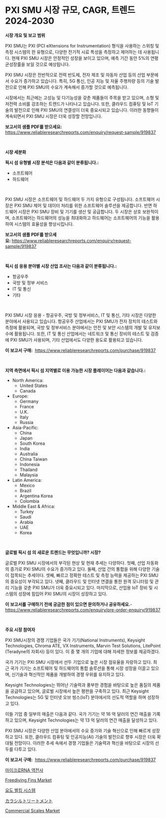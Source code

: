 <p><h1>PXI SMU 시장 규모, CAGR, 트렌드 2024-2030</h1></p><p><strong>시장 개요 및 보고 범위</strong></p>
<p><p>PXI SMU는 PXI (PCI eXtensions for Instrumentation) 형식을 사용하는 스위칭 및 측정 시스템의 한 유형으로, 다양한 전기적 시료 특성을 측정하고 제어하는 데 사용됩니다. 현재 PXI SMU 시장은 안정적인 성장을 보이고 있으며, 예측 기간 동안 5%의 연평균성장률을 보일 것으로 예상됩니다. </p><p>PXI SMU 시장은 전반적으로 전력 반도체, 전자 제조 및 자동차 산업 등의 산업 부문에서 수요가 증가하고 있습니다. 특히, 5G 통신, 인공 지능 및 자율 주행차량 등의 기술 발전으로 인해 PXI SMU의 수요가 계속해서 증가할 것으로 예측됩니다.</p><p>시장에서는 최근에는 고성능 및 다기능성을 갖춘 제품들이 주목을 받고 있으며, 소형 및 저전력 소비를 강조하는 트렌드가 나타나고 있습니다. 또한, 클라우드 컴퓨팅 및 IoT 기술의 발전으로 인해 PXI SMU의 연결성이 더욱 중요시되고 있습니다. 이러한 동향들이 계속되면서 PXI SMU 시장은 더욱 성장할 전망입니다.</p></p>
<p><strong>보고서의 샘플 PDF를 받으세요:</strong> <a href="https://www.reliableresearchreports.com/enquiry/request-sample/919837">https://www.reliableresearchreports.com/enquiry/request-sample/919837</a></p>
<p>&nbsp;</p>
<p><strong>시장 세분화</strong></p>
<p><strong>픽시 섬 유형별 시장 분석은 다음과 같이 분류됩니다.:</strong></p>
<p><ul><li>소프트웨어</li><li>하드웨어</li></ul></p>
<p>&nbsp;</p>
<p><p>PXI SMU 시장은 소프트웨어 및 하드웨어 두 가지 유형으로 구성됩니다. 소프트웨어 시장은 PXI SMU 제어 및 데이터 처리를 위한 소프트웨어 솔루션을 제공합니다. 반면 하드웨어 시장은 PXI SMU 장비 및 기기를 생산 및 공급합니다. 두 시장은 상호 보완적이며, 소프트웨어는 하드웨어의 성능을 최대화하고 하드웨어는 소프트웨어의 기능을 활용하여 시스템의 효율성을 향상시킵니다.</p></p>
<p><strong>보고서의 샘플 PDF를 받으세요:</strong>&nbsp;<a href="https://www.reliableresearchreports.com/enquiry/request-sample/919837">https://www.reliableresearchreports.com/enquiry/request-sample/919837</a></p>
<p>&nbsp;</p>
<p><strong> 픽시 섬 응용 분야별 시장 산업 조사는 다음과 같이 분류됩니다.:</strong></p>
<p><ul><li>항공우주</li><li>국방 및 정부 서비스</li><li>IT 및 통신</li><li>기타</li></ul></p>
<p>&nbsp;</p>
<p><p>PXI SMU 시장 응용 - 항공우주, 국방 및 정부서비스, IT 및 통신, 기타 시장은 다양한 분야에서 사용되고 있습니다. 항공우주 산업에서는 PXI SMU가 전자 장치의 테스트와 측정에 활용되며, 국방 및 정부서비스 분야에서는 안전 및 보안 시스템의 개발 및 유지보수에 활용됩니다. 또한, IT 및 통신 산업에서는 네트워크 및 통신 장비의 테스트 및 검증에 PXI SMU가 사용되며, 기타 산업에서도 다양한 용도로 활용되고 있습니다.</p></p>
<p><strong>이 보고서 구매:</strong>&nbsp; <a href="https://www.reliableresearchreports.com/purchase/919837">https://www.reliableresearchreports.com/purchase/919837</a></p>
<p>&nbsp;</p>
<p><strong>지역 측면에서 픽시 섬 지역별로 이용 가능한 시장 플레이어는 다음과 같습니다.:</strong></p>
<p><ul>
    <li>
        North America:
        <ul>
            <li>United States</li>
            <li>Canada</li>
        </ul>
    </li>
    <li>
        Europe:
        <ul>
            <li>Germany</li>
            <li>France</li>
            <li>U.K.</li>
            <li>Italy</li>
            <li>Russia</li>
        </ul>
    </li>
    <li>
        Asia-Pacific:
        <ul>
            <li>China</li>
            <li>Japan</li>
            <li>South Korea</li>
            <li>India</li>
            <li>Australia</li>
            <li>China Taiwan</li>
            <li>Indonesia</li>
            <li>Thailand</li>
            <li>Malaysia</li>
        </ul>
    </li>
    <li>
        Latin America:
        <ul>
            <li>Mexico</li>
            <li>Brazil</li>
            <li>Argentina Korea</li>
            <li>Colombia</li>
        </ul>
    </li>
    <li>
        Middle East & Africa:
        <ul>
            <li>Turkey</li>
            <li>Saudi</li>
            <li>Arabia</li>
            <li>UAE</li>
            <li>Korea</li>
        </ul>
    </li>
    </ul></p>
<p>&nbsp;</p>
<p><strong>글로벌 픽시 섬 의 새로운 트렌드는 무엇입니까? 시장?</strong></p>
<p><p>글로벌 PXI SMU 시장에서의 부각된 현상 및 현재 추세는 다양하다. 첫째, 산업 자동화의 증가로 PXI SMU의 수요가 증가하고 있다. 둘째, 산업 간의 통합을 위해 다양한 기술이 접목되는 추세이다. 셋째, 빠르고 정확한 테스트 및 측정 능력을 제공하는 PXI SMU의 중요성이 부각되고 있다. 넷째, 클라우드 및 인터넷 연결을 통한 원격 모니터링 및 관리 기능을 갖춘 PXI SMU가 더욱 중요시되고 있다. 마지막으로, 산업용 IoT 장비 및 시스템의 성장에 힘입어 PXI SMU의 시장이 성장하고 있다.</p></p>
<p><strong>이 보고서를 구매하기 전에 궁금한 점이 있으면 문의하거나 공유하세요.</strong>- <a href="https://www.reliableresearchreports.com/enquiry/pre-order-enquiry/919837">https://www.reliableresearchreports.com/enquiry/pre-order-enquiry/919837</a></p>
<p>&nbsp;</p>
<p><strong>주요 시장 참여자</strong></p>
<p><p>PXI SMU시장의 경쟁 기업들은 국가 기기(National Instruments), Keysight Technologies, Chroma ATE, VX Instruments, Marvin Test Solutions, LitePoint (Teradyne의 자회사) 등이 있다. 이 중 몇 개의 기업에 대해 자세한 정보를 제공하겠다.</p><p>국가 기기는 PXI SMU 시장에서 선두 기업으로 높은 시장 점유율을 자랑하고 있다. 최근 국가 기기는 소프트웨어 및 하드웨어의 통합 솔루션을 통해 시장 성장을 이끌고 있으며, 신기술과 혁신적인 제품을 개발하여 경쟁 우위를 유지하고 있다.</p><p>Keysight Technologies는 뛰어난 기술력과 풍부한 경험을 바탕으로 높은 품질의 제품을 공급하고 있으며, 글로벌 시장에서 높은 평판을 구축하고 있다. 최근 Keysight Technologies는 5G 및 인터넷 오브 씽스(IoT) 분야에서의 선도적 역할을 하며 성장하고 있다.</p><p>이들 기업 중 일부의 매출은 다음과 같다. 국가 기기는 약 16 억 달러의 연간 매출을 기록하고 있으며, Keysight Technologies는 약 13 억 달러의 연간 매출을 달성하고 있다.</p><p>PXI SMU 시장은 다양한 산업 분야에서의 수요 증가와 기술 혁신으로 인해 빠르게 성장하고 있다. 또한, 클라우드 컴퓨팅 및 인공지능(AI) 기술의 발전으로 향후 시장은 더욱 확대될 전망이다. 이러한 추세 속에서 경쟁 기업들은 기술력과 혁신을 바탕으로 시장의 선두를 다투고 있다.</p></p>
<p><strong>이 보고서 구매:</strong>&nbsp;&nbsp;<a href="https://www.reliableresearchreports.com/purchase/919837">https://www.reliableresearchreports.com/purchase/919837</a></p>
<p><p><a href="https://github.com/vseigx30c9a1j/Market-Research-Report-List-1/blob/main/4222724183014.md">마이크로RNA 역전사</a></p><p><a href="https://github.com/markusgodoy/Market-Research-Report-List-2/blob/main/freediving-fins-market.md">Freediving Fins Market</a></p><p><a href="https://github.com/vskv4779xr1/Market-Research-Report-List-1/blob/main/2193200183015.md">요도 벌킹 시스템</a></p><p><a href="https://github.com/gfggqjbfys368009/Market-Research-Report-List-1/blob/main/9199337183021.md">カラシルトリートメント</a></p><p><a href="https://issuu.com/reportprime-2/docs/commercial-scales-market-size-2030.pptx">Commercial Scales Market</a></p></p>
